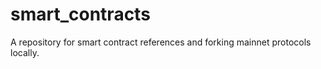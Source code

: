 # smart_contracts

A repository for smart contract references and forking mainnet protocols locally.
